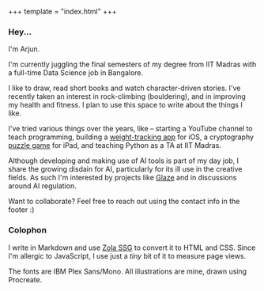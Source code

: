 +++
template = "index.html"
+++

### Hey...
I'm Arjun.

I'm currently juggling the final semesters of my degree from IIT Madras with a full-time Data Science job in Bangalore.

I like to draw, read short books and watch character-driven stories. I've recently taken an interest in rock-climbing (bouldering), and in improving my health and fitness. I plan to use this space to write about the things I like.

I've tried various things over the years, like – starting a YouTube channel to teach programming, building a [weight-tracking app](/projects/#taptrack) for iOS, a cryptography [puzzle game](/projects/#ciphers) for iPad, and teaching Python as a TA at IIT Madras.

Although developing and making use of AI tools is part of my day job, I share the growing disdain for AI, particularly for its ill use in the creative fields. As such I'm interested by projects like [Glaze](https://glaze.cs.uchicago.edu/) and in discussions around AI regulation.

Want to collaborate? Feel free to reach out using the contact info in the footer :)

### Colophon
I write in Markdown and use [Zola SSG](https://www.getzola.org/) to convert it to HTML and CSS. Since I'm allergic to JavaScript, I use just a *tiny* bit of it to measure page views.

The fonts are IBM Plex Sans/Mono. All illustrations are mine, drawn using Procreate.
